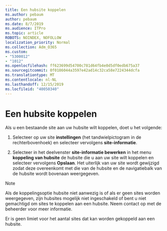 ```yaml
---
title: Een hubsite koppelen
ms.author: pebaum
author: pebaum
ms.date: 8/7/2019
ms.audience: ITPro
ms.topic: article
ROBOTS: NOINDEX, NOFOLLOW
localization_priority: Normal
ms.collection: Adm_O365
ms.custom:
- "5300012"
- "1012"
ms.openlocfilehash: ff623699d54700c781d64fb4e0d5df0edb675a37
ms.sourcegitcommit: 0f0186044a3597e42ad14c32ca58e7224344dcfa
ms.translationtype: MT
ms.contentlocale: nl-NL
ms.lasthandoff: 12/15/2019
ms.locfileid: "40050340"
---
```

# <a name="associate-a-hub-site"></a>Een hubsite koppelen

Als u een bestaande site aan uw hubsite wilt koppelen, doet u het volgende:
  
1. Selecteer op uw site **instellingen** (het tandwielpictogram in de rechterbovenhoek) en selecteer vervolgens **site-informatie**.

2. Selecteer in het deelvenster **site-informatie bewerken** in het menu **koppeling van hubsite** de hubsite die u aan uw site wilt koppelen en selecteer vervolgens **Opslaan**. Het uiterlijk van uw site wordt gewijzigd zodat deze overeenkomt met die van de hubsite en de navigatiebalk van de hubsite wordt bovenaan weergegeven.

 > [!Note]
>Als de koppelingsoptie hubsite niet aanwezig is of als er geen sites worden weergegeven, zijn hubsites mogelijk niet ingeschakeld of bent u niet gemachtigd om sites te koppelen aan een hubsite. Neem contact op met de beheerder voor meer informatie.
>
>Er is geen limiet voor het aantal sites dat kan worden gekoppeld aan een hubsite.
  